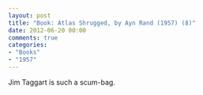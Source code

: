 ```yaml
---
layout: post
title: "Book: Atlas Shrugged, by Ayn Rand (1957) (8)"
date: 2012-06-20 00:00
comments: true
categories:
- "Books"
- "1957"
---
```


Jim Taggart is such a scum-bag.
